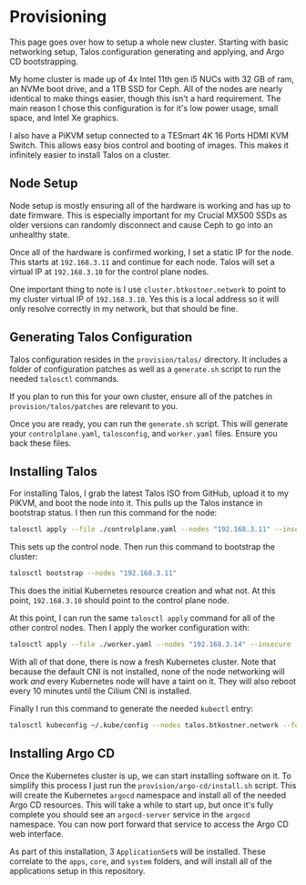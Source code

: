 # Provisioning

This page goes over how to setup a whole new cluster. Starting with basic networking setup, Talos configuration generating and applying, and Argo CD bootstrapping.

My home cluster is made up of 4x Intel 11th gen i5 NUCs with 32 GB of ram, an NVMe boot drive, and a 1TB SSD for Ceph. All of the nodes are nearly identical to make things easier, though this isn't a hard requirement. The main reason I chose this configuration is for it's low power usage, small space, and Intel Xe graphics.

I also have a PiKVM setup connected to a TESmart 4K 16 Ports HDMI KVM Switch. This allows easy bios control and booting of images. This makes it infinitely easier to install Talos on a cluster.

## Node Setup

Node setup is mostly ensuring all of the hardware is working and has up to date firmware. This is especially important for my Crucial MX500 SSDs as older versions can randomly disconnect and cause Ceph to go into an unhealthy state.

Once all of the hardware is confirmed working, I set a static IP for the node. This starts at `192.168.3.11` and continue for each node. Talos will set a virtual IP at `192.168.3.10` for the control plane nodes.

One important thing to note is I use `cluster.btkostner.network` to point to my cluster virtual IP of `192.168.3.10`. Yes this is a local address so it will only resolve correctly in my network, but that should be fine.

## Generating Talos Configuration

Talos configuration resides in the `provision/talos/` directory. It includes a folder of configuration patches as well as a `generate.sh` script to run the needed `talosctl` commands.

If you plan to run this for your own cluster, ensure all of the patches in `provision/talos/patches` are relevant to you.

Once you are ready, you can run the `generate.sh` script. This will generate your `controlplane.yaml`, `talosconfig`, and `worker.yaml` files. Ensure you back these files.

## Installing Talos

For installing Talos, I grab the latest Talos ISO from GitHub, upload it to my PiKVM, and boot the node into it. This pulls up the Talos instance in bootstrap status. I then run this command for the node:

```sh
talosctl apply --file ./controlplane.yaml --nodes "192.168.3.11" --insecure
```

This sets up the control node. Then run this command to bootstrap the cluster:

```sh
talosctl bootstrap --nodes "192.168.3.11"
```

This does the initial Kubernetes resource creation and what not. At this point, `192.168.3.10` should point to the control plane node.

At this point, I can run the same `talosctl apply` command for all of the other control nodes. Then I apply the worker configuration with:

```sh
talosctl apply --file ./worker.yaml --nodes "192.168.3.14" --insecure
```

With all of that done, there is now a fresh Kubernetes cluster. Note that because the default CNI is not installed, none of the node networking will work _and_ every Kubernetes node will have a taint on it. They will also reboot every 10 minutes until the Cilium CNI is installed.

Finally I run this command to generate the needed `kubectl` entry:

```sh
talosctl kubeconfig ~/.kube/config --nodes talos.btkostner.network --force
```

## Installing Argo CD

Once the Kubernetes cluster is up, we can start installing software on it. To simplify this process I just run the `provision/argo-cd/install.sh` script. This will create the Kubernetes `argocd` namespace and install all of the needed Argo CD resources. This will take a while to start up, but once it's fully complete you should see an `argocd-server` service in the `argocd` namespace. You can now port forward that service to access the Argo CD web interface.

As part of this installation, 3 `ApplicationSet`s will be installed. These correlate to the `apps`, `core`, and `system` folders, and will install all of the applications setup in this repository.
